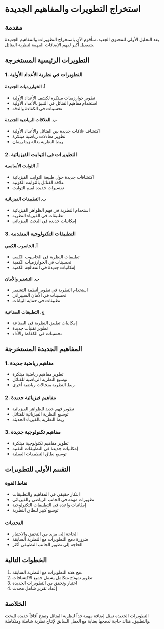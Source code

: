 # استخراج التطويرات والمفاهيم الجديدة

## مقدمة

بعد التحليل الأولي للمحتوى الجديد، سأقوم الآن باستخراج التطويرات والمفاهيم الجديدة بتفصيل أكبر لفهم الإضافات المهمة لنظرية الفتائل.

## التطويرات الرئيسية المستخرجة

### 1. التطويرات في نظرية الأعداد الأولية

#### أ. الخوارزميات الجديدة
- تطوير خوارزميات مبتكرة لكشف الأعداد الأولية
- استخدام مفاهيم الفتائل في التنبؤ بالأعداد الأولية
- تحسينات في الكفاءة والدقة

#### ب. العلاقات الرياضية الجديدة
- اكتشاف علاقات جديدة بين الفتائل والأعداد الأولية
- تطوير معادلات رياضية مبتكرة
- ربط النظرية بدالة زيتا ريمان

### 2. التطويرات في الثوابت الفيزيائية

#### أ. الثوابت الأساسية
- اكتشافات جديدة حول طبيعة الثوابت الفيزيائية
- علاقة الفتائل بالثوابت الكونية
- تفسيرات جديدة لقيم الثوابت

#### ب. التطبيقات الفيزيائية
- استخدام النظرية في فهم الظواهر الفيزيائية
- تطبيقات في الفيزياء النظرية
- إمكانيات جديدة في البحث الفيزيائي

### 3. التطبيقات التكنولوجية المتقدمة

#### أ. الحاسوب الكمي
- تطبيقات النظرية في الحاسوب الكمي
- تحسينات في الخوارزميات الكمية
- إمكانيات جديدة في المعالجة الكمية

#### ب. التشفير والأمان
- استخدام النظرية في تطوير أنظمة التشفير
- تحسينات في الأمان السيبراني
- تطبيقات في حماية البيانات

#### ج. التطبيقات الصناعية
- إمكانيات تطبيق النظرية في الصناعة
- تطوير تقنيات جديدة
- تحسينات في الكفاءة والأداء

## المفاهيم الجديدة المستخرجة

### 1. مفاهيم رياضية جديدة
- تطوير مفاهيم رياضية مبتكرة
- توسيع النظرية الرياضية للفتائل
- ربط النظرية بمجالات رياضية أخرى

### 2. مفاهيم فيزيائية جديدة
- تطوير فهم جديد للظواهر الفيزيائية
- توسيع النظرية الفيزيائية للفتائل
- ربط النظرية بالفيزياء الحديثة

### 3. مفاهيم تكنولوجية جديدة
- تطوير مفاهيم تكنولوجية مبتكرة
- إمكانيات جديدة في التطبيقات التقنية
- توسيع نطاق التطبيقات العملية

## التقييم الأولي للتطويرات

### نقاط القوة
- ابتكار حقيقي في المفاهيم والتطبيقات
- تطويرات مهمة في الجانب الرياضي والفيزيائي
- إمكانيات واعدة في التطبيقات التكنولوجية
- توسيع كبير لنطاق النظرية

### التحديات
- الحاجة إلى مزيد من التحقق والاختبار
- ضرورة دمج التطويرات مع النظرية السابقة
- الحاجة إلى تطوير الجانب التطبيقي أكثر

## الخطوات التالية

1. دمج هذه التطويرات مع النظرية السابقة
2. تطوير نموذج متكامل يشمل جميع الاكتشافات
3. اختبار وتحقق من التطويرات الجديدة
4. إعداد تقرير شامل محدث

## الخلاصة

التطويرات الجديدة تمثل إضافة مهمة جداً لنظرية الفتائل وتفتح آفاقاً جديدة للبحث والتطبيق. هناك حاجة لدمجها بعناية مع العمل السابق لإنتاج نظرية شاملة ومتكاملة.


